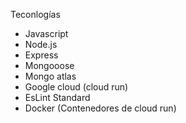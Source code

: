 Teconlogías

- Javascript
- Node.js
- Express
- Mongooose
- Mongo atlas
- Google cloud (cloud run)
- EsLint Standard
- Docker (Contenedores de cloud run)
